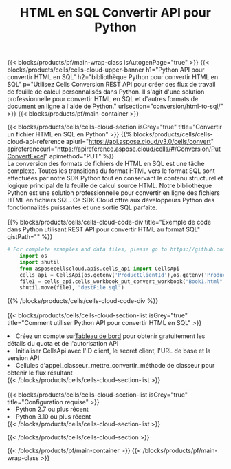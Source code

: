 ﻿---
title:  HTML en SQL Convertir API pour Python
description: Utilisation du SDK Cloud Aspose.Cells pour Python pour convertir le fichier au format HTML en fichier au format SQL.
url: /fr/python/conversion/html-to-sql/
---
{{< blocks/products/pf/main-wrap-class isAutogenPage="true" >}}
{{< blocks/products/cells/cells-cloud-upper-banner h1="Python API pour convertir HTML en SQL" h2="bibliothèque Python pour convertir HTML en SQL" p="Utilisez Cells Conversion REST API pour créer des flux de travail de feuille de calcul personnalisés dans Python. Il s\'agit d\'une solution professionnelle pour convertir HTML en SQL et d\'autres formats de document en ligne à l\'aide de Python." urlsection="conversion/html-to-sql/" >}}
{{< blocks/products/pf/main-container >}}

{{< blocks/products/cells/cells-cloud-section isGrey="true" title="Convertir un fichier HTML en SQL en Python" >}}
{{% blocks/products/cells/cells-cloud-api-reference apiurl="https://api.aspose.cloud/v3.0/cells/convert" apireferenceurl="https://apireference.aspose.cloud/cells/#/Conversion/PutConvertExcel" apimethod="PUT" %}}
<br/>
La conversion des formats de fichiers de HTML en SQL est une tâche complexe. Toutes les transitions du format HTML vers le format SQL sont effectuées par notre SDK Python tout en conservant le contenu structurel et logique principal de la feuille de calcul source HTML. Notre bibliothèque Python est une solution professionnelle pour convertir en ligne des fichiers HTML en fichiers SQL. Ce SDK Cloud offre aux développeurs Python des fonctionnalités puissantes et une sortie SQL parfaite.
<br/>
<br/>
{{% blocks/products/cells/cells-cloud-code-div title="Exemple de code dans Python utilisant REST API pour convertir HTML au format SQL" gistPath="" %}}
 
```python
# For complete examples and data files, please go to https://github.com/aspose-cells-cloud/aspose-cells-cloud-python/
    import os
    import shutil
    from asposecellscloud.apis.cells_api import CellsApi
    cells_api = CellsApi(os.getenv('ProductClientId'),os.getenv('ProductClientSecret'))
    file1 = cells_api.cells_workbook_put_convert_workbook("Book1.html",format="sql")
    shutil.move(file1, "destFile.sql")     
```
 
{{% /blocks/products/cells/cells-cloud-code-div %}}
<br/>
<br/>
{{< blocks/products/cells/cells-cloud-section-list isGrey="true" title="Comment utiliser Python API pour convertir HTML en SQL" >}}
<li> Créez un compte sur<a href="https://dashboard.aspose.cloud/">Tableau de bord</a> pour obtenir gratuitement les détails du quota et de l'autorisation API</li>
<li>Initialiser CellsApi avec l'ID client, le secret client, l'URL de base et la version API</li>
<li>Cellules d'appel_classeur_mettre_convertir_méthode de classeur pour obtenir le flux résultant</li>
{{< /blocks/products/cells/cells-cloud-section-list >}}
<br/>
<br/>
{{< blocks/products/cells/cells-cloud-section-list isGrey="true" title="Configuration requise" >}}
<li>Python 2.7 ou plus récent</li>
<li>Python 3.10 ou plus récent</li>
{{< /blocks/products/cells/cells-cloud-section-list >}}

{{< /blocks/products/cells/cells-cloud-section >}}

{{< /blocks/products/pf/main-container >}}
{{< /blocks/products/pf/main-wrap-class >}}
